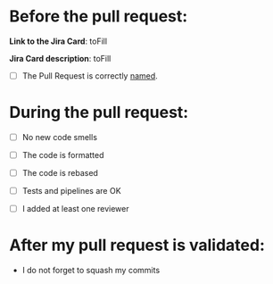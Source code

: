 # Before the pull request:

**Link to the Jira Card**: toFill

**Jira Card description**: toFill

* [ ] The Pull Request is correctly [named](https://github.com/NeuroKinesis/repository-template?tab=readme-ov-file#branch-creation).

# During the pull request:

* [ ] No new code smells

* [ ] The code is formatted

* [ ] The code is rebased

* [ ] Tests and pipelines are OK

* [ ] I added at least one reviewer

# After my pull request is validated:

* I do not forget to squash my commits
